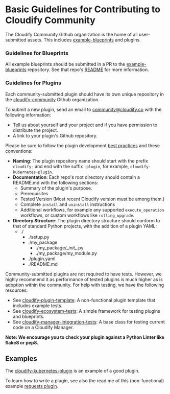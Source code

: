 # Basic Guidelines for Contributing to Cloudify Community

The Cloudify Community Github organization is the home of all user-submitted assets. This includes [example-blueprints](https://github.com/cloudify-community/blueprint-examples) and plugins.

### Guidelines for Blueprints

All example blueprints should be submitted in a PR to the [example-blueprints](https://github.com/cloudify-community/blueprint-examples) repository. See that repo's [README](https://github.com/cloudify-community/blueprint-examples/blob/master/README.md) for more information.

### Guidelines for Plugins

Each community-submitted plugin should have its own unique repository in the [cloudify-community](https://github.com/cloudify-community) Github organization.

To submit a new plugin, send an email to [community@cloudify.co](mailto:community@cloudify.co) with the following information:

  - Tell us about yourself and your project and if you have permission to distribute the project.
  - A link to your plugin's Github repository.

Please be sure to follow the plugin development [best practices](https://cloudify.co/knowledge-base/cloudify-plugin-development-best-practices/) and these conventions:

  - **Naming**: The plugin repository name should start with the prefix `cloudify-` and end with the suffix `-plugin`, for example, `cloudify-kubernetes-plugin`.
  - **Documentation**: Each repo's root directory should contain a README.md with the following sections:
    * Summary of the plugin's purpose.
    * Prerequisites
    * Tested Version (Most recent Cloudify version must be among them.)
    * Complete `install` and `uninstall` instructions
    * Additional workflows, for example any supported `execute_operation` workflows, or custom workflows like `rolling_upgrade`.
  - **Directory Structure**: The plugin directory structure should conform to that of standard Python projects, with the addition of a plugin YAML:
    * ./
      * ./setup.py
      * ./my_package
        * ./my_package/\__init\__.py
        * ./my_package/my_module.py
      * ./plugin.yaml
      * ./README.md

Community-submitted plugins are not required to have tests. However, we highly recommend it as performance of tested plugins is much higher as is adoption within the community. For help with testing, we have the following resources:

  - See [cloudify-plugin-template](https://github.com/cloudify-cosmo/cloudify-plugin-template): A non-functional plugin template that includes example tests.
  - See [cloudify-ecosystem-tests](https://github.com/cloudify-incubator/cloudify-ecosystem-test): A simple framework for testing plugins and blueprints.
  - See [cloudify-manager-integration-tests](https://github.com/cloudify-cosmo/cloudify-manager/blob/4.5.5/tests/integration_tests/tests/test_cases.py#L645): A base class for testing current code on a Cloudify Manager.

__Note: We encourage you to check your plugin against a Python Linter like flake8 or pep8.__


## Examples

The [cloudify-kubernetes-plugin](https://github.com/cloudify-incubator/cloudify-kubernetes-plugin) is an example of a good plugin.

To learn how to write a plugin, see also the read me of this (non-functional) example [requests plugin](https://github.com/EarthmanT/cloudify-requests-plugin).

